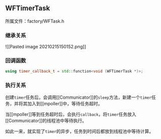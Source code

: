 ## WFTimerTask

所属文件：factory/WFTask.h

### 继承关系

![[Pasted image 20210215150152.png]]

### 回调函数

```c++
using timer_callback_t = std::function<void (WFTimerTask *)>;
```

### 执行关系

创建`timer`任务后，会调用[[Communicator]]的`sleep`方法，新建一个`timer`任务，并将其加入到[[mpoller]]中，等待任务超时。

当[[mpoller]]等到任务超时后，会执行`callback`，将`timer`任务放入[[Communicator]]的线程池中等待执行。

如此一来，就实现了`timer`的异步，任务到时间后都放到线程池中等待计算。